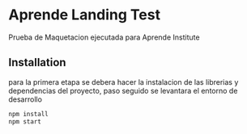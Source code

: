 
# Aprende Landing Test

Prueba de Maquetacion ejecutada para Aprende Institute

## Installation

para la primera etapa se debera hacer la instalacion de las librerias y dependencias del proyecto, paso seguido se levantara el entorno de desarrollo

```bash
npm install
npm start
```



